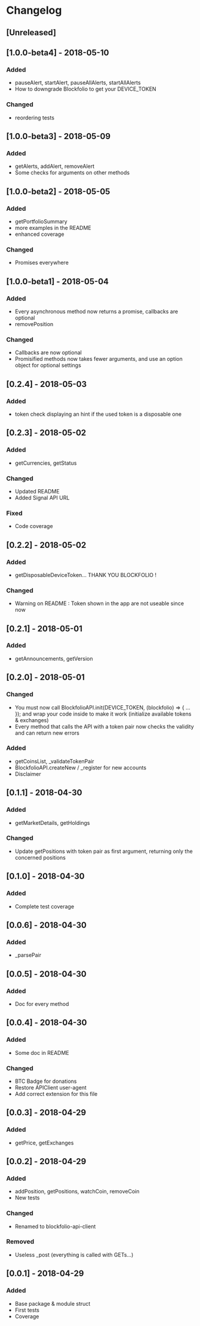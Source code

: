 # Changelog

## [Unreleased]

## [1.0.0-beta4] - 2018-05-10
### Added
- pauseAlert, startAlert, pauseAllAlerts, startAllAlerts
- How to downgrade Blockfolio to get your DEVICE_TOKEN
### Changed
- reordering tests

## [1.0.0-beta3] - 2018-05-09
### Added
- getAlerts, addAlert, removeAlert
- Some checks for arguments on other methods

## [1.0.0-beta2] - 2018-05-05
### Added
- getPortfolioSummary
- more examples in the README
- enhanced coverage
### Changed
- Promises everywhere

## [1.0.0-beta1] - 2018-05-04
### Added
- Every asynchronous method now returns a promise, callbacks are optional
- removePosition
### Changed
- Callbacks are now optional
- Promisified methods now takes fewer arguments, and use an option object for optional settings

## [0.2.4] - 2018-05-03
### Added
- token check displaying an hint if the used token is a disposable one

## [0.2.3] - 2018-05-02
### Added
- getCurrencies, getStatus
### Changed
- Updated README
- Added Signal API URL
### Fixed
- Code coverage

## [0.2.2] - 2018-05-02
### Added
- getDisposableDeviceToken... THANK YOU BLOCKFOLIO !
### Changed
- Warning on README : Token shown in the app are not useable since now

## [0.2.1] - 2018-05-01
### Added
- getAnnouncements, getVersion

## [0.2.0] - 2018-05-01
### Changed
- You must now call
BlockfolioAPI.init(DEVICE_TOKEN, (blockfolio) => { ... }); and wrap
your code inside to make it work (initialize available tokens &
exchanges)
- Every method that calls the API with a token pair now checks the
validity and can return new errors
### Added
- getCoinsList, _validateTokenPair
- BlockfolioAPI.createNew / _register for new accounts
- Disclaimer

## [0.1.1] - 2018-04-30
### Added
- getMarketDetails, getHoldings
### Changed
- Update getPositions with token pair as first argument, returning only
the concerned positions

## [0.1.0] - 2018-04-30
### Added
- Complete test coverage

## [0.0.6] - 2018-04-30
### Added
- _parsePair

## [0.0.5] - 2018-04-30
### Added
- Doc for every method

## [0.0.4] - 2018-04-30
### Added
- Some doc in README

### Changed
- BTC Badge for donations
- Restore APIClient user-agent
- Add correct extension for this file

## [0.0.3] - 2018-04-29
### Added
- getPrice, getExchanges

## [0.0.2] - 2018-04-29
### Added
- addPosition, getPositions, watchCoin, removeCoin
- New tests
### Changed
- Renamed to blockfolio-api-client
### Removed
- Useless _post (everything is called with GETs...)

## [0.0.1] - 2018-04-29
### Added
- Base package & module struct
- First tests
- Coverage